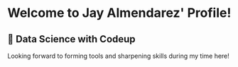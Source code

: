 # Welcome to Jay Almendarez' Profile!

## 🌱 Data Science with Codeup
Looking forward to forming tools and sharpening skills during my time here!


